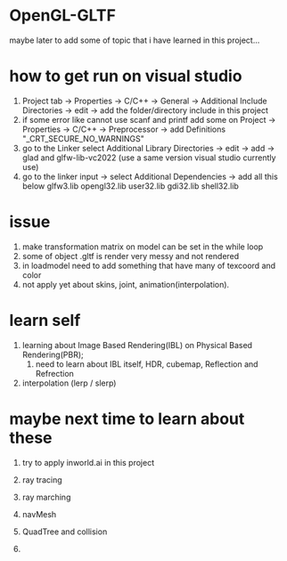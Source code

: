 # OpenGL-GLTF
maybe later to add some of topic that i have learned in this project...


# how to get run on visual studio
1. Project tab -> Properties -> C/C++ -> General -> Additional Include Directories -> edit -> add the folder/directory include in this project
2. if some error like cannot use scanf and printf add some on Project -> Properties -> C/C++ -> Preprocessor -> add Definitions "_CRT_SECURE_NO_WARNINGS"
3. go to the Linker select Additional Library Directories -> edit -> add -> glad and glfw-lib-vc2022 (use a same version visual studio currently use)
4. go to the linker input -> select Additional Dependencies -> add all this below
    glfw3.lib
    opengl32.lib
    user32.lib
    gdi32.lib
    shell32.lib

# issue
1. make transformation matrix on model can be set in the while loop
2. some of object .gltf is render very messy and not rendered
3. in loadmodel need to add something that have many of texcoord and color
4. not apply yet about skins, joint, animation(interpolation).


# learn self
1. learning about Image Based Rendering(IBL) on Physical Based Rendering(PBR);
    1. need to learn about IBL itself, HDR, cubemap, Reflection and Refrection
2. interpolation (lerp / slerp)


# maybe next time to learn about these
1. try to apply inworld.ai in this project

2. ray tracing
3. ray marching
4. navMesh
5. QuadTree and collision
6. 
